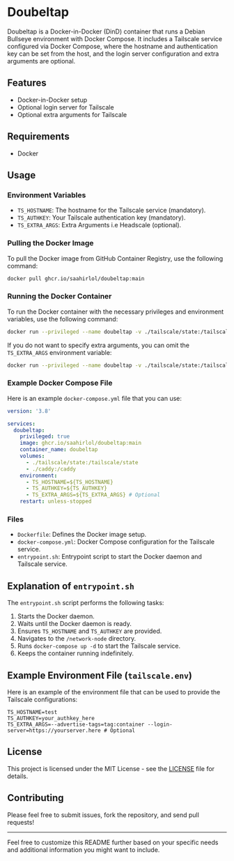 # Doubeltap

Doubeltap is a Docker-in-Docker (DinD) container that runs a Debian Bullseye environment with Docker Compose. It includes a Tailscale service configured via Docker Compose, where the hostname and authentication key can be set from the host, and the login server configuration and extra arguments are optional.

## Features

- Docker-in-Docker setup
- Optional login server for Tailscale
- Optional extra arguments for Tailscale

## Requirements

- Docker

## Usage

### Environment Variables

- `TS_HOSTNAME`: The hostname for the Tailscale service (mandatory).
- `TS_AUTHKEY`: Your Tailscale authentication key (mandatory).
- `TS_EXTRA_ARGS`: Extra Arguments i.e Headscale (optional).

### Pulling the Docker Image

To pull the Docker image from GitHub Container Registry, use the following command:

```sh
docker pull ghcr.io/saahirlol/doubeltap:main
```

### Running the Docker Container

To run the Docker container with the necessary privileges and environment variables, use the following command:

```sh
docker run --privileged --name doubeltap -v ./tailscale/state:/tailscale/state -v ./caddy:/caddy -e TS_HOSTNAME=${TS_HOSTNAME} -e TS_AUTHKEY=${TS_AUTHKEY} -e TS_EXTRA_ARGS=${TS_EXTRA_ARGS} --restart unless-stopped ghcr.io/saahirlol/doubeltap:main
```

If you do not want to specify extra arguments, you can omit the `TS_EXTRA_ARGS` environment variable:

```sh
docker run --privileged --name doubeltap -v ./tailscale/state:/tailscale/state -v ./caddy:/caddy -e TS_HOSTNAME=${TS_HOSTNAME} -e TS_AUTHKEY=${TS_AUTHKEY} -e --restart unless-stopped ghcr.io/saahirlol/doubeltap:main
```

### Example Docker Compose File

Here is an example `docker-compose.yml` file that you can use:

```yaml
version: '3.8'

services:
  doubeltap:
    privileged: true
    image: ghcr.io/saahirlol/doubeltap:main
    container_name: doubeltap
    volumes:
      - ./tailscale/state:/tailscale/state
      - ./caddy:/caddy
    environment:
      - TS_HOSTNAME=${TS_HOSTNAME}
      - TS_AUTHKEY=${TS_AUTHKEY}
      - TS_EXTRA_ARGS=${TS_EXTRA_ARGS} # Optional
    restart: unless-stopped
```

### Files

- `Dockerfile`: Defines the Docker image setup.
- `docker-compose.yml`: Docker Compose configuration for the Tailscale service.
- `entrypoint.sh`: Entrypoint script to start the Docker daemon and Tailscale service.

## Explanation of `entrypoint.sh`

The `entrypoint.sh` script performs the following tasks:

1. Starts the Docker daemon.
2. Waits until the Docker daemon is ready.
3. Ensures `TS_HOSTNAME` and `TS_AUTHKEY` are provided.
5. Navigates to the `/network-node` directory.
6. Runs `docker-compose up -d` to start the Tailscale service.
7. Keeps the container running indefinitely.

## Example Environment File (`tailscale.env`)

Here is an example of the environment file that can be used to provide the Tailscale configurations:

```env
TS_HOSTNAME=test
TS_AUTHKEY=your_authkey_here
TS_EXTRA_ARGS=--advertise-tags=tag:container --login-server=https://yourserver.here # Optional
```

## License

This project is licensed under the MIT License - see the [LICENSE](LICENSE) file for details.

## Contributing

Please feel free to submit issues, fork the repository, and send pull requests!

---

Feel free to customize this README further based on your specific needs and additional information you might want to include.
